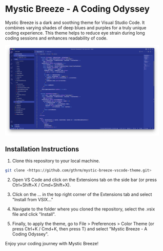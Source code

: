 # Mystic Breeze - A Coding Odyssey

Mystic Breeze is a dark and soothing theme for Visual Studio Code. It combines varying shades of deep blues and purples for a truly unique coding experience. This theme helps to reduce eye strain during long coding sessions and enhances readability of code.

![Example](./example.png)

## Installation Instructions

1. Clone this repository to your local machine.

```sh
git clone <https://github.com/gthrm/mystic-breeze-vscode-theme.git>
```

2. Open VS Code and click on the Extensions tab on the side bar (or press Ctrl+Shift+X / Cmd+Shift+X).

3. Click on the ... in the top right corner of the Extensions tab and select "Install from VSIX..."

4. Navigate to the folder where you cloned the repository, select the .vsix file and click "Install".

5. Finally, to apply the theme, go to File > Preferences > Color Theme (or press Ctrl+K / Cmd+K, then press T) and select "Mystic Breeze - A Coding Odyssey".

Enjoy your coding journey with Mystic Breeze!
